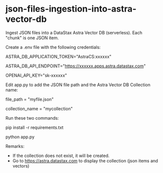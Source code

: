 # json-files-ingestion-into-astra-vector-db
Ingest JSON files into a DataStax Astra Vector DB (serverless). Each "chunk" is one JSON item.

Create a .env file with the following credentials:

ASTRA_DB_APPLICATION_TOKEN="AstraCS:xxxxxx"

ASTRA_DB_API_ENDPOINT="https://xxxxxx.apps.astra.datastax.com"

OPENAI_API_KEY="sk-xxxxxx"

Edit app.py to add the JSON file path and the Astra Vector DB Collection name:

file_path = "myfile.json"

collection_name = "mycollection"

Run these two commands:

pip install -r requirements.txt

python app.py

Remarks: 

- If the collection does not exist, it will be created.
- Go to https://astra.datastax.com to display the collection (json items and vectors)

